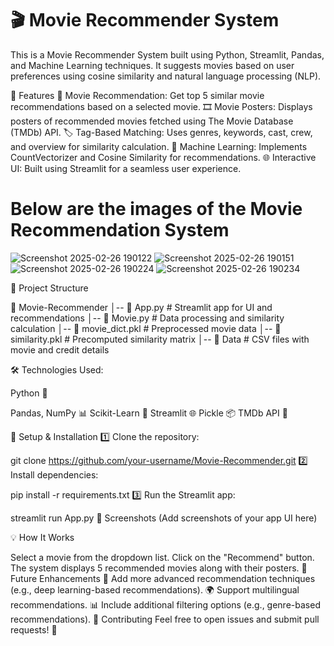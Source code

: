 # 🎬 Movie Recommender System
This is a Movie Recommender System built using Python, Streamlit, Pandas, and Machine Learning techniques. It suggests movies based on user preferences using cosine similarity and natural language processing (NLP).

🚀 Features
📌 Movie Recommendation: Get top 5 similar movie recommendations based on a selected movie.
🎞️ Movie Posters: Displays posters of recommended movies fetched using The Movie Database (TMDb) API.
🏷️ Tag-Based Matching: Uses genres, keywords, cast, crew, and overview for similarity calculation.
🤖 Machine Learning: Implements CountVectorizer and Cosine Similarity for recommendations.
🌐 Interactive UI: Built using Streamlit for a seamless user experience.

# Below are the images of the Movie Recommendation System
![Screenshot 2025-02-26 190122](https://github.com/user-attachments/assets/91a17f8a-0057-454b-a3b8-c3842bcd6c9c)
![Screenshot 2025-02-26 190151](https://github.com/user-attachments/assets/e1e5cb1e-b44b-4366-bd97-540595ded7d7)
![Screenshot 2025-02-26 190224](https://github.com/user-attachments/assets/2117e3c5-6319-4846-801d-c2e3ca285022)
![Screenshot 2025-02-26 190234](https://github.com/user-attachments/assets/17a01cb6-f26e-4524-b7dc-1f30f8949d62)


📂 Project Structure

📁 Movie-Recommender
│-- 📜 App.py          # Streamlit app for UI and recommendations
│-- 📜 Movie.py        # Data processing and similarity calculation
│-- 📜 movie_dict.pkl  # Preprocessed movie data
│-- 📜 similarity.pkl  # Precomputed similarity matrix
│-- 📂 Data            # CSV files with movie and credit details


🛠️ Technologies Used:

Python 🐍

Pandas, NumPy 📊
Scikit-Learn 🤖
Streamlit 🌐
Pickle 📦
TMDb API 🎥


🔧 Setup & Installation
1️⃣ Clone the repository:

git clone https://github.com/your-username/Movie-Recommender.git
2️⃣ Install dependencies:

pip install -r requirements.txt
3️⃣ Run the Streamlit app:

streamlit run App.py
📸 Screenshots
(Add screenshots of your app UI here)

💡 How It Works

Select a movie from the dropdown list.
Click on the "Recommend" button.
The system displays 5 recommended movies along with their posters.
📌 Future Enhancements
🎯 Add more advanced recommendation techniques (e.g., deep learning-based recommendations).
🌍 Support multilingual recommendations.
📊 Include additional filtering options (e.g., genre-based recommendations).
🤝 Contributing
Feel free to open issues and submit pull requests! 🎉
